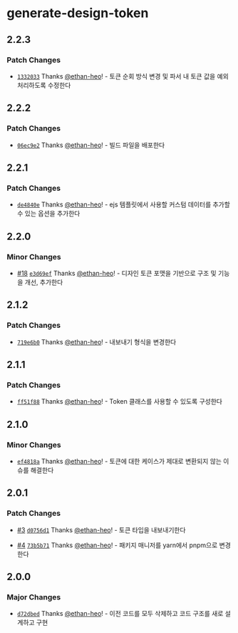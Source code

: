 # generate-design-token

## 2.2.3

### Patch Changes

- [`1332033`](https://github.com/ethan-heo/generate-design-token/commit/13320337e49587fb57065964f39d430e53ea397f) Thanks [@ethan-heo](https://github.com/ethan-heo)! - 토큰 순회 방식 변경 및 파서 내 토큰 값을 예외처리하도록 수정한다

## 2.2.2

### Patch Changes

- [`06ec9e2`](https://github.com/ethan-heo/generate-design-token/commit/06ec9e2c2e2c5ba3c6e3b2289abd66bfb7ddbe15) Thanks [@ethan-heo](https://github.com/ethan-heo)! - 빌드 파일을 배포한다

## 2.2.1

### Patch Changes

- [`de4840e`](https://github.com/ethan-heo/generate-design-token/commit/de4840e6d08f424bfe27c5e16b8f43c7f2f76de6) Thanks [@ethan-heo](https://github.com/ethan-heo)! - ejs 템플릿에서 사용할 커스텀 데이터를 추가할 수 있는 옵션을 추가한다

## 2.2.0

### Minor Changes

- [#18](https://github.com/ethan-heo/generate-design-token/pull/18) [`e3d69ef`](https://github.com/ethan-heo/generate-design-token/commit/e3d69ef2658913153c1f81f06911a8710c619262) Thanks [@ethan-heo](https://github.com/ethan-heo)! - 디자인 토큰 포맷을 기반으로 구조 및 기능을 개선, 추가한다

## 2.1.2

### Patch Changes

- [`719e6b0`](https://github.com/ethan-heo/generate-design-token/commit/719e6b0e049c6eee4e00e9a1314201ddafa5edce) Thanks [@ethan-heo](https://github.com/ethan-heo)! - 내보내기 형식을 변경한다

## 2.1.1

### Patch Changes

- [`ff51f88`](https://github.com/ethan-heo/generate-design-token/commit/ff51f884b0cc45ca1d155515be96534a16c18b40) Thanks [@ethan-heo](https://github.com/ethan-heo)! - Token 클래스를 사용할 수 있도록 구성한다

## 2.1.0

### Minor Changes

- [`ef4818a`](https://github.com/ethan-heo/generate-design-token/commit/ef4818a6dcf1a6c58f1101a211e6d582ab59c9c4) Thanks [@ethan-heo](https://github.com/ethan-heo)! - 토큰에 대한 케이스가 제대로 변환되지 않는 이슈를 해결한다

## 2.0.1

### Patch Changes

- [#3](https://github.com/ethan-heo/generate-design-token/pull/3) [`d0756d1`](https://github.com/ethan-heo/generate-design-token/commit/d0756d1eb0cf22415961dbb2544dd282b39ed009) Thanks [@ethan-heo](https://github.com/ethan-heo)! - 토큰 타입을 내보내기한다

- [#4](https://github.com/ethan-heo/generate-design-token/pull/4) [`73b5b71`](https://github.com/ethan-heo/generate-design-token/commit/73b5b7166681261a1cb83d01d90dc1c6ea1847cb) Thanks [@ethan-heo](https://github.com/ethan-heo)! - 패키지 매니저를 yarn에서 pnpm으로 변경한다

## 2.0.0

### Major Changes

- [`d72dbed`](https://github.com/ethan-heo/generate-design-token/commit/d72dbed41b10080c5d4f0b8bc821e916d83f09cd) Thanks [@ethan-heo](https://github.com/ethan-heo)! - 이전 코드를 모두 삭제하고 코드 구조를 새로 설계하고 구현

